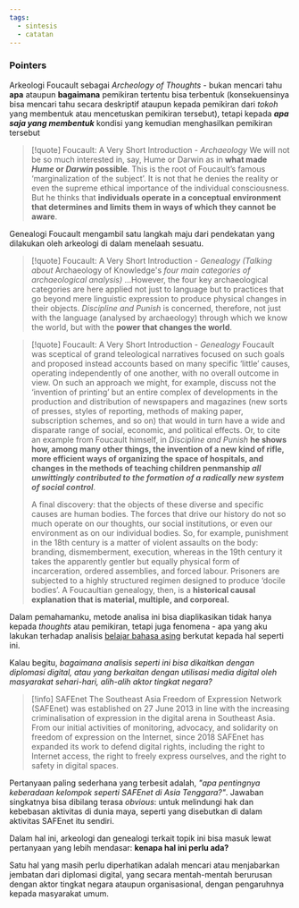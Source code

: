 ```yaml
---
tags:
  - sintesis
  - catatan
---
```


### Pointers

Arkeologi Foucault sebagai *Archeology of Thoughts* - bukan mencari tahu **apa** ataupun **bagaimana** pemikiran tertentu bisa terbentuk (konsekuensinya bisa mencari tahu secara deskriptif ataupun kepada pemikiran dari *tokoh* yang membentuk atau mencetuskan pemikiran tersebut), tetapi kepada ***apa saja yang membentuk*** kondisi yang kemudian menghasilkan pemikiran tersebut

> [!quote] Foucault: A Very Short Introduction - *Archaeology*
> We will not be so much interested in, say, Hume or Darwin as in **what made *Hume* or *Darwin* possible**. This is the root of Foucault’s famous ‘marginalization of the subject’. It is not that he denies the reality or even the supreme ethical importance of the individual consciousness. But he thinks that **individuals operate in a conceptual environment that determines and limits them in ways of which they cannot be aware**.

Genealogi Foucault mengambil satu langkah maju dari pendekatan yang dilakukan oleh arkeologi di dalam menelaah sesuatu.

> [!quote] Foucault: A Very Short Introduction - *Genealogy*
> *(Talking about* Archaeology of Knowledge's *four main categories of archaeological analysis)* ...However, the four key archaeological categories are here applied not just to language but to practices that go beyond mere linguistic expression to produce physical changes in their objects. *Discipline and Punish* is concerned, therefore, not just with the language (analysed by archaeology) through which we know the world, but with the **power that changes the world**.

> [!quote] Foucault: A Very Short Introduction - *Genealogy*
>  Foucault was sceptical of grand teleological narratives focused on such goals and proposed instead accounts based on many specific ‘little’ causes, operating independently of one another, with no overall outcome in view. On such an approach we might, for example, discuss not the ‘invention of printing’ but an entire complex of developments in the production and distribution of newspapers and magazines (new sorts of presses, styles of reporting, methods of making paper, subscription schemes, and so on) that would in turn have a wide and disparate range of social, economic, and political effects. Or, to cite an example from Foucault himself, in *Discipline and Punish* **he shows how, among many other things, the invention of a new kind of rifle, more efficient ways of organizing the space of hospitals, and changes in the methods of teaching children penmanship *all unwittingly contributed to the formation of a radically new system of social control***.
>  
>  A final discovery: that the objects of these diverse and specific causes are human bodies. The forces that drive our history do not so much operate on our thoughts, our social institutions, or even our environment as on our individual bodies. So, for example, punishment in the 18th century is a matter of violent assaults on the body: branding, dismemberment, execution, whereas in the 19th century it takes the apparently gentler but equally physical form of incarceration, ordered assemblies, and forced labour. Prisoners are subjected to a highly structured regimen designed to produce ‘docile bodies’. A Foucaultian genealogy, then, is a **historical causal explanation that is material, multiple, and corporeal.**

Dalam pemahamanku, metode analisa ini bisa diaplikasikan tidak hanya kepada *thoughts* atau pemikiran, tetapi juga fenomena - apa yang aku lakukan terhadap analisis [belajar bahasa asing](obsidian://open?vault=Maulana.md-content&file=30%20Kebun%2F33%20Sintesis%2Fbelajar%20bahasa%20asing) berkutat kepada hal seperti ini.

Kalau begitu, *bagaimana analisis seperti ini bisa dikaitkan dengan diplomasi digital, atau yang berkaitan dengan utilisasi media digital oleh masyarakat sehari-hari, alih-alih aktor tingkat negara?*

>[!info] SAFEnet
>The Southeast Asia Freedom of Expression Network (SAFEnet) was established on 27 June 2013 in line with the increasing criminalisation of expression in the digital arena in Southeast Asia. From our initial activities of monitoring, advocacy, and solidarity on freedom of expression on the Internet, since 2018 SAFEnet has expanded its work to defend digital rights, including the right to Internet access, the right to freely express ourselves, and the right to safety in digital spaces.

Pertanyaan paling sederhana yang terbesit adalah, *"apa pentingnya keberadaan kelompok seperti SAFEnet di Asia Tenggara?"*. Jawaban singkatnya bisa dibilang terasa *obvious*: untuk melindungi hak dan kebebasan aktivitas di dunia maya, seperti yang disebutkan di dalam aktivitas SAFEnet itu sendiri.

Dalam hal ini, arkeologi dan genealogi terkait topik ini bisa masuk lewat pertanyaan yang lebih mendasar: **kenapa hal ini perlu ada?**

Satu hal yang masih perlu diperhatikan adalah mencari atau menjabarkan jembatan dari diplomasi digital, yang secara mentah-mentah berurusan dengan aktor tingkat negara ataupun organisasional, dengan pengaruhnya kepada masyarakat umum.